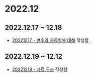 # 2022.12

## 2022.12.17 ~ 12.18
- [20221217 - 변수와 자료형에 대해](/Golang/20221217-변수와-자료형에-대해.html) 작성함.

## 2022.12.19 ~ 12.12
- [20221219 - 자료 구조](/Golang/20221219-%EC%9E%90%EB%A3%8C-%EA%B5%AC%EC%A1%B0.html) 작성함.